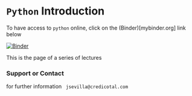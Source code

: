 # `Python` Introduction


To have access to `python` online, click on the (Binder)[mybinder.org] link below

[![Binder](https://mybinder.org/badge_logo.svg)](https://mybinder.org/v2/gh/jmsevillam/Python-Intro/master)

This is the page of a series of lectures

### Support or Contact

for further information ` jsevilla@credicotal.com`
